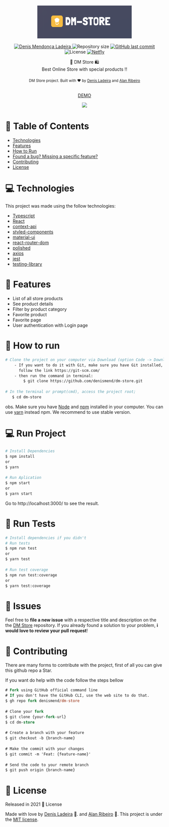 <p align="center">
   <img src="./.github/dm-store.png" alt="DM-STORE_LOGO" width="300"/>
</p>

<p align="center">
   <a href="https://linkedin.com/in/denis-ladeira-814365115/">
      <img alt="Denis Mendonça Ladeira" src="https://img.shields.io/badge/-DenisLadeira-gray?style=flat&logo=Linkedin&logoColor=white" />
   </a>
  <img alt="Repository size" src="https://img.shields.io/github/repo-size/denismend/dm-store?color=orange">

  <a href="https://github.com/denismend/dm-store/commits/dev_v1">
    <img alt="GitHub last commit" src="https://img.shields.io/github/last-commit/denismend/dm-store?color=orange">
  </a>

  <img alt="License" src="https://img.shields.io/badge/license-MIT-gray">

   <a href="https://app.netlify.com/sites/pinkfloyd-discography-denismend/settings/deploys">
      <img alt="Netfly" src="https://img.shields.io/badge/netfly-Success-gray?style=flat&logo=netlify&logoColor=white" />
   </a>
</p>

<p align="center">
   🛒 DM Store 🛍️ <br />
  Best Online Store with special products !!
</p>

<div align="center">
  <sub>DM Store project. Built with ❤︎ by
    <a href="https://github.com/denismend">Denis Ladeira</a> and
    <a href="https://github.com/alanribeiro">Alan Ribeiro</a>
  </sub>
</div>

<p align="center"
  <br /><br />
  <span>
    <a href="https://pinkfloyd-discography-denismend.netlify.app/" target="_blank">DEMO</a>
  </span>
</p>

<p align="center">
  <img src=".github/sample.gif">
</p>

# :pushpin: Table of Contents

* [Technologies](#computer-technologies)
* [Features](#rocket-features)
* [How to Run](#construction_worker-how-to-run)
* [Found a bug? Missing a specific feature?](#bug-issues)
* [Contributing](#tada-contributing)
* [License](#closed_book-license)

# :computer: Technologies
This project was made using the follow technologies:

* [Typescript](https://www.typescriptlang.org/)
* [React](https://reactjs.org/)
* [context-api](https://reactjs.org/)
* [styled-components](https://styled-components.com/)
* [material-ui](https://material-ui.com/)
* [react-router-dom](https://reactrouter.com/web/guides/quick-start)
* [polished](https://github.com/styled-components/polished)
* [axios](https://github.com/axios/axios)
* [jest](https://github.com/facebook/jest)
* [testing-library](https://github.com/testing-library/react-testing-library)

# :rocket: Features

* List of all store products
* See product details
* Filter by product category
* Favorite product
* Favorite page
* User authentication with Login page


# :construction_worker: How to run
```bash
# Clone the project on your computer via Download (option Code -> Download ZIP)
    - If you want to do it with Git, make sure you have Git installed,
      follow the link https://git-scm.com/
    - then run the command in terminal:
        $ git clone https://github.com/denismend/dm-store.git

# In the terminal or prompt(cmd), access the project root;
   $ cd dm-store
```

obs. Make sure you have [Node](https://nodejs.org/en/) and [npm](https://nodejs.org/en/) 
installed in your computer. You can use [yarn](https://yarnpkg.com) instead npm. We recommend to use stable version.

# :computer: Run Project
```bash
# Install Dependencies
$ npm install
or
$ yarn

# Run Aplication
$ npm start
or
$ yarn start
```
Go to http://localhost:3000/ to see the result.

# :test_tube: Run Tests
```bash
# Install dependencies if you didn't
# Run tests
$ npm run test
or
$ yarn test

# Run test coverage
$ npm run test:coverage
or
$ yarn test:coverage
```

# :bug: Issues

Feel free to **file a new issue** with a respective title and description on the the [DM Store](https://github.com/denismend/dm-store/issues) repository. If you already found a solution to your problem, **i would love to review your pull request**!

# :tada: Contributing

There are many forms to contribute with the project, first of all you can give this github repo a Star.

If you want do help with the code follow the steps bellow

```ps
# Fork using GitHub official command line
# If you don't have the GitHub CLI, use the web site to do that.
$ gh repo fork denismend/dm-store

# Clone your fork
$ git clone {your-fork-url}
$ cd dm-store

# Create a branch with your feature
$ git checkout -b {branch-name}

# Make the commit with your changes
$ git commit -m 'Feat: {feature-name}'

# Send the code to your remote branch
$ git push origin {branch-name}
```

# :closed_book: License

Released in 2021 :closed_book: License

Made with love by [Denis Ladeira](https://github.com/denismend) 🚀.
and [Alan Ribeiro](https://github.com/alanribeiro) 🚀.
This project is under the [MIT license](./LICENSE).
